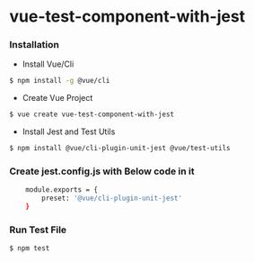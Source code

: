 # vue-test-component-with-jest


### Installation

- Install Vue/Cli

```sh
$ npm install -g @vue/cli
```

- Create Vue Project

```sh
$ vue create vue-test-component-with-jest
```

- Install Jest and Test Utils

```sh
$ npm install @vue/cli-plugin-unit-jest @vue/test-utils
```

### Create jest.config.js with Below code in it

```sh
    module.exports = {
        preset: '@vue/cli-plugin-unit-jest'
    }
```


### Run Test File

```sh
$ npm test
```
